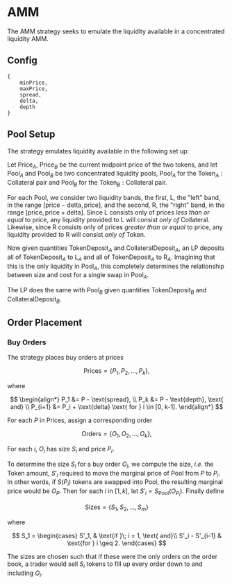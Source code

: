 # AMM

The AMM strategy seeks to emulate the liquidity available in a concentrated liquidity AMM.

## Config

```[python]
{
    minPrice,
    maxPrice,
    spread,
    delta,
    depth
}
```

## Pool Setup

The strategy emulates liquidity available in the following set up:

Let $\text{Price}_A$, $\text{Price}_B$ be the current midpoint price of the two tokens, and let $\text{Pool}_A$ and $\text{Pool}_B$ be two concentrated liquidity pools, $\text{Pool}_A$ for the $\text{Token}_A:\text{Collateral}$ pair and $\text{Pool}_B$ for the $\text{Token}_B:\text{Collateral}$ pair.

For each $\text{Pool}$, we consider two liquidity bands, the first, $\text{L}$, the "left" band, in the range $[\text{price} - \text{delta}, \text{price}]$, and the second, $\text{R}$, the "right" band, in the range $[\text{price}, \text{price} + \text{delta}]$.
Since $\text{L}$ consists only of prices _less than or equal_ to $\text{price}$, any liquidity provided to $\text{L}$ will consist _only of_ $\text{Collateral}$. Likewise, since $\text{R}$ consists only of prices _greater than or equal_ to $\text{price}$, any liquidity provided to $\text{R}$ will consist _only of_ $\text{Token}$.

Now given quantities $\text{TokenDeposit}_A$ and $\text{CollateralDeposit}_A$, an LP deposits all of $\text{TokenDeposit}_A$ to $\text{L}_A$ and all of $\text{TokenDeposit}_A$ to $\text{R}_A$. Imagining that this is the only liquidity in $\text{Pool}_A$, this completely determines the relationship between size and cost for a single swap in $\text{Pool}_A$.

The LP does the same with $\text{Pool}_B$ given quantities $\text{TokenDeposit}_B$ and $\text{CollateralDeposit}_B$.

## Order Placement

### Buy Orders

The strategy places buy orders at prices

$$
\text{Prices} = \{P_1, P_2, \dots, P_k\},
$$

where

$$
\begin{align*}
P_1 &= P - \text{spread}, \\
P_k &= P - \text{depth}, \text{ and} \\
P_{i+1} &= P_i + \text{delta} \text{ for } i \in [0, k-1].
\end{align*}
$$

For each $P$ in $\text{Prices}$, assign a corresponding order

$$
\text{Orders} = \{O_1, O_2, \dots, O_k\},
$$

For each $i$, $O_i$ has size $S_i$ and price $P_i$.

To determine the size $S_i$ for a buy order $O_i$, we compute the size, _i.e._ the $\text{Token}$ amount, $S'_i$ required to move the marginal price of $\text{Pool}$ from $P$ to $P_i$. In other words, if $S(P_i)$ tokens are swapped into $\text{Pool}$, the resulting marginal price would be $O_P$. Then for each $i$ in $[1,k]$, let $S'_i = S_{\text{Pool}}(O_{P_i})$.
Finally define

$$
\text{Sizes} = \{ S_1, S_2, \dots, S_m\}
$$

where

$$
S_1 = \begin{cases}
S'_1, & \text{if }\; i = 1, \text{ and}\\
S'_i - S'_{i-1} & \text{for } i \geq 2.
\end{cases}
$$

The sizes are chosen such that if these were the only orders on the order book, a trader would sell $S_i$ tokens to fill up every order down to and including $O_i$.
